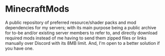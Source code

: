 # MinecraftMods
 A public repository of preferred resource/shader packs and mod dependencies for my servers; with its main purpose being a public archive for to-be and/or existing server members to refer to, and directly download required mods instead of me having to send them zipped files or links manually over Discord with its 8MB limit. And, I'm open to a better solution if you have one.
